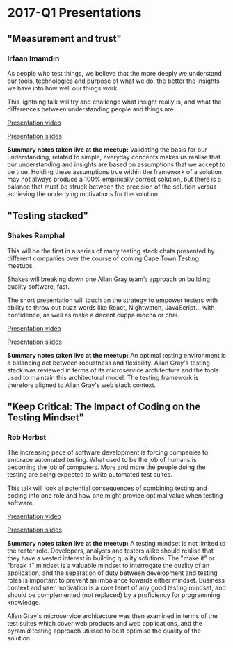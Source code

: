 # 2017-Q1 Presentations

## "Measurement and trust" 
### Irfaan Imamdin

As people who test things, we believe that the more deeply we understand our tools, technologies and purpose of what we do, the better the insights we have into how well our things work.

This lightning talk will  try and challenge what insight really is, and what the differences between understanding people and things are.

[Presentation video](https://youtu.be/WM_ChaW8RJk?t=25s)

[Presentation slides](slides-trust-measurement.pdf)

**Summary notes taken live at the meetup:** Validating the basis for our understanding, related to simple, everyday concepts makes us realise that our understanding and insights are based on assumptions that we accept to be true. Holding these assumptions true within the framework of a solution may not always produce a 100% empirically correct solution, but there is a balance that must be struck between the precision of the solution versus achieving the underlying motivations for the solution. 

## "Testing stacked" 
### Shakes Ramphal
This will be the first in a series of many testing stack chats presented by different companies over the course of coming Cape Town Testing meetups.

Shakes will breaking down one Allan Gray team’s approach on building quality software, fast. 

The short presentation will touch on the strategy to empower testers with ability to throw out buzz words like React, Nightwatch, JavaScript… with confidence, as well as make a decent cuppa mocha or chai. 

[Presentation video](https://youtu.be/WM_ChaW8RJk?t=13m56s)

[Presentation slides](slides-testing-stacked.pdf)

**Summary notes taken live at the meetup:** An optimal testing environment is a balancing act between robustness and flexibility. Allan Gray's testing stack was reviewed in terms of its microservice architecture and the tools used to maintain this architectural model. The  testing framework is therefore aligned to Allan Gray's web stack context.   

## "Keep Critical: The Impact of Coding on the Testing Mindset" 
### Rob Herbst
The increasing pace of software development is forcing companies to embrace automated testing. What used to be the job of humans is becoming the job of computers. More and more the people doing the testing are being expected to write automated test suites. 

This talk will look at potential consequences of combining testing and coding into one role and how one might provide optimal value when testing software.

[Presentation video](https://youtu.be/WM_ChaW8RJk?t=26m28s)

[Presentation slides](slides-keep-critical.pdf)

**Summary notes taken live at the meetup:** A testing mindset is not limited to the tester role. Developers, analysts and testers alike should realise that they have a vested interest in building quality solutions. The "make it" or "break it" mindset is a valuable mindset to interrogate the quality of an application, and the separation of duty between development and testing roles is important to prevent an imbalance towards either mindset. Business context and user motivation is a core tenet of any good testing mindset, and should be complemented (not replaced) by a proficiency for programming knowledge.

Allan Gray's microservice architecture was then examined in terms of the test suites which cover web products and web applications, and the pyramid testing approach utilised to best optimise the quality of the solution. 
